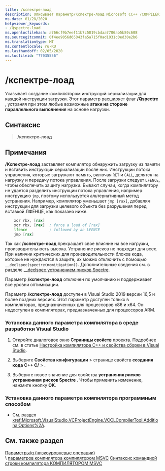 ```yaml
---
title: /кспектре-лоад
description: Описывает параметр/Кспектре-лоад Microsoft CC++ /COMPILER (компилятором MSVC).
ms.date: 01/28/2020
helpviewer_keywords:
- /Qspectre-load
ms.openlocfilehash: a766cf9b7eef11b7c5819cbdaa7706ab5b80c608
ms.sourcegitcommit: 0f4ee9056d65043fa5a715f0ad1031c0ed30e2b6
ms.translationtype: MT
ms.contentlocale: ru-RU
ms.lasthandoff: 02/05/2020
ms.locfileid: "77035556"
---
```

# <a name="qspectre-load"></a>/кспектре-лоад

Указывает создание компилятором инструкций сериализации для каждой инструкции загрузки. Этот параметр расширяет флаг **/Qspectre** , устраняя при этом любые возможные **атаки на стороне параллельного выполнения** на основе нагрузки.

## <a name="syntax"></a>Синтаксис

> **/кспектре-лоад**

## <a name="remarks"></a>Примечания

**/Кспектре-лоад** заставляет компилятор обнаружить загрузку из памяти и вставить инструкции сериализации после них. Инструкции потока управления, которые загружают память, включая `RET` и `CALL`, делятся на нагрузку и передачу потока управления. После загрузки следует `LFENCE`, чтобы обеспечить защиту нагрузки. Бывают случаи, когда компилятору не удается разделить инструкции потока управления, например инструкцию `jmp`, поэтому используется альтернативный метод устранения. Например, компилятор уменьшает `jmp [rax]`, добавляя инструкции для загрузки целевого объекта без разрушения перед вставкой ЛФЕНЦЕ, как показано ниже:

```asm
    xor rbx, [rax]
    xor rbx, [rax]  ; force a load of [rax]
    lfence          ; followed by an LFENCE
    jmp [rax]
```

Так как **/кспектре-лоад** прекращает свое влияние на все нагрузки, производительность высока. Устранение рисков не подходит для всех. При наличии критических для производительности блоков кода, которые не нуждаются в защите, их можно отключить с помощью `__declspec(spectre(nomitigation))`. Дополнительные сведения см. в разделе [__declspec устранением рисков Spectre](../../cpp/spectre.md).

Параметр **/кспектре-лоад** отключен по умолчанию и поддерживает все уровни оптимизации.

Параметр **/кспектре-лоад** доступен в Visual Studio 2019 версии 16,5 и более поздних версиях. Этот параметр доступен только в компиляторах, предназначенных для процессоров x86 и x64. Он недоступен в компиляторах, предназначенных для процессоров ARM.

### <a name="to-set-this-compiler-option-in-the-visual-studio-development-environment"></a>Установка данного параметра компилятора в среде разработки Visual Studio

1. Откройте диалоговое окно **Страницы свойств** проекта. Подробнее см. в статье [Настройка компилятора C++ и свойства сборки в Visual Studio](../working-with-project-properties.md).

2. Выберите **Свойства конфигурации** > странице свойств **создания кода** **C++ C/**  > .

3. Выберите новое значение для свойства **устранения рисков устранением рисков Spectre** . Чтобы применить изменение, нажмите кнопку **ОК**.

### <a name="to-set-this-compiler-option-programmatically"></a>Установка данного параметра компилятора программным способом

- См. раздел <xref:Microsoft.VisualStudio.VCProjectEngine.VCCLCompilerTool.AdditionalOptions%2A>.

## <a name="see-also"></a>См. также раздел

[Параметры/q (низкоуровневые операции)](q-options-low-level-operations.md)\
\ [параметров компилятора компилятором MSVC](compiler-options.md)
[Синтаксис командной строки компилятора КОМПИЛЯТОРОМ MSVC](compiler-command-line-syntax.md)
